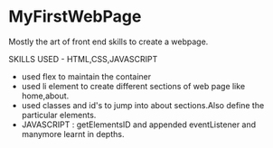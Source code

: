# MyFirstWebPage
Mostly the art of front end skills to create a webpage.

SKILLS USED - HTML,CSS,JAVASCRIPT 

* used flex to maintain the container
* used li element to create different sections of web page like home,about.
* used classes and id's to jump into about sections.Also define the particular elements.
* JAVASCRIPT : getElementsID and appended eventListener and manymore learnt in depths.
